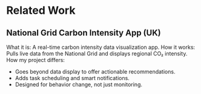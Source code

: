 # Related Work

## National Grid Carbon Intensity App (UK)
What it is: A real-time carbon intensity data visualization app.
How it works: Pulls live data from the National Grid and displays regional CO₂ intensity.
How my project differs:
- Goes beyond data display to offer actionable recommendations.
- Adds task scheduling and smart notifications.
- Designed for behavior change, not just monitoring.


## 

